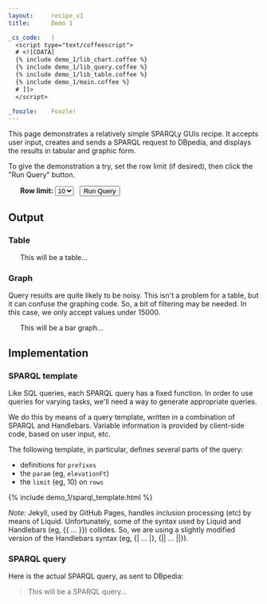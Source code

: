 ```yaml
---
layout:     recipe_x1
title:      Demo 1

_cs_code:   |
  <script type="text/coffeescript">
  # <![CDATA[
  {% include demo_1/lib_chart.coffee %}
  {% include demo_1/lib_query.coffee %}
  {% include demo_1/lib_table.coffee %}
  {% include demo_1/main.coffee %}
  # ]]>
  </script>

_foozle:    Foozle!
---
```


This page demonstrates a relatively simple SPARQLy GUIs recipe.
It accepts user input, creates and sends a SPARQL request to DBpedia,
and displays the results in tabular and graphic form.

To give the demonstration a try, set the row limit (if desired),
then click the "Run Query" button.

<ul>
  <b>Row limit:</b>
  <select name="limit" id="set_limit">
    <option>10</option>
    <option>15</option>
  </select>
  &nbsp;
  <button id="run_query">Run Query</button>
</ul>


## Output

### Table

<ul>
  <div id="sparql_table">
    This will be a table...
  </div>
</ul>

### Graph

Query results are quite likely to be noisy.
This isn't a problem for a table, but it can confuse the graphing code.
So, a bit of filtering may be needed.
In this case, we only accept values under 15000.

<ul>
  <div id="sparql_graph">
    This will be a bar graph...
  </div>
</ul>


## Implementation

### SPARQL template

Like SQL queries, each SPARQL query has a fixed function.
In order to use queries for varying tasks,
we'll need a way to generate appropriate queries.

We do this by means of a query template,
written in a combination of SPARQL and Handlebars.
Variable information is provided by client-side code,
based on user input, etc.

The following template, in particular, defines several parts of the query:

* definitions for `prefixes`
* the `param` (eg, `elevationFt`)
* the `limit` (eg, 10) on `rows`

{% include demo_1/sparql_template.html %}

*Note:*
Jekyll, used by GitHub Pages, handles inclusion processing (etc)
by means of Liquid.
Unfortunately, some of the syntax used by Liquid and Handlebars
(eg, <tr>{&#123; ... &#125;}</tr>) collides.
So, we are using a slightly modified version of the Handlebars syntax
(eg, <tr>{| ... |}</tr>, <tr>{|| ... ||}</tr>).

### SPARQL query

Here is the actual SPARQL query, as sent to DBpedia:

<blockquote>
  <div id="sparql_query">
    This will be a SPARQL query...
  </div>
</blockquote>
